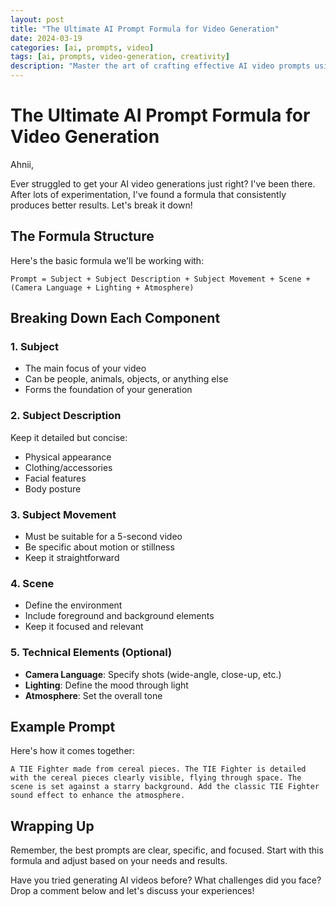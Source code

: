 ```yaml
---
layout: post
title: "The Ultimate AI Prompt Formula for Video Generation"
date: 2024-03-19
categories: [ai, prompts, video]
tags: [ai, prompts, video-generation, creativity]
description: "Master the art of crafting effective AI video prompts using this comprehensive formula that breaks down subject, movement, scene, and technical aspects."
---
```


# The Ultimate AI Prompt Formula for Video Generation

Ahnii,

Ever struggled to get your AI video generations just right? I've been there. After lots of experimentation, I've found a formula that consistently produces better results. Let's break it down!

## The Formula Structure

Here's the basic formula we'll be working with:

```
Prompt = Subject + Subject Description + Subject Movement + Scene + (Camera Language + Lighting + Atmosphere)
```

## Breaking Down Each Component

### 1. Subject

- The main focus of your video
- Can be people, animals, objects, or anything else
- Forms the foundation of your generation

### 2. Subject Description

Keep it detailed but concise:

- Physical appearance
- Clothing/accessories
- Facial features
- Body posture

### 3. Subject Movement

- Must be suitable for a 5-second video
- Be specific about motion or stillness
- Keep it straightforward

### 4. Scene

- Define the environment
- Include foreground and background elements
- Keep it focused and relevant

### 5. Technical Elements (Optional)

- **Camera Language**: Specify shots (wide-angle, close-up, etc.)
- **Lighting**: Define the mood through light
- **Atmosphere**: Set the overall tone

## Example Prompt

Here's how it comes together:

```
A TIE Fighter made from cereal pieces. The TIE Fighter is detailed with the cereal pieces clearly visible, flying through space. The scene is set against a starry background. Add the classic TIE Fighter sound effect to enhance the atmosphere.
```

## Wrapping Up

Remember, the best prompts are clear, specific, and focused. Start with this formula and adjust based on your needs and results.

Have you tried generating AI videos before? What challenges did you face? Drop a comment below and let's discuss your experiences!
